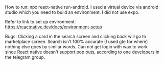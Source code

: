 How to run: npx react-native run-android. I used a virtual device via android studio which you need to build an environment. I did not use expo. 

Refer to link to set up environment: https://reactnative.dev/docs/environment-setup 


Bugs: Clicking a card in the search screen and clicking back will go to marketplace screen. Search isn't 100% accurate (I used gte for where) nothing else goes by similar words. Can not get login with wax to work since React native doesn't support pop outs, according to one developers in the telegram group.
